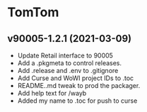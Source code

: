 # TomTom

## v90005-1.2.1 (2021-03-09)
 

- Update Retail interface to 90005  
- Add a .pkgmeta to control releases.  
- Add .release and .env to .gitignore  
- Add Curse and WoWI project IDs to .toc  
- README..md tweak to prod the packager.  
- Add help text for /wayb  
- Added my name to .toc for push to curse  
